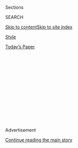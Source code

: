 <div id="app">

<div>

<div>

<div>

<div class="NYTAppHideMasthead css-1q2w90k e1suatyy0">

<div class="section css-ui9rw0 e1suatyy2">

<div class="css-eph4ug er09x8g0">

<div class="css-6n7j50">

</div>

<span class="css-1dv1kvn">Sections</span>

<div class="css-10488qs">

<span class="css-1dv1kvn">SEARCH</span>

</div>

[Skip to content](#site-content)[Skip to site index](#site-index)

</div>

<div id="masthead-section-label" class="css-1wr3we4 eaxe0e00">

[Style](https://www.nytimes.com/section/style)

</div>

<div class="css-10698na e1huz5gh0">

</div>

</div>

<div id="masthead-bar-one" class="section hasLinks css-15hmgas e1csuq9d3">

<div class="css-uqyvli e1csuq9d0">

</div>

<div class="css-1uqjmks e1csuq9d1">

</div>

<div class="css-9e9ivx">

[](https://myaccount.nytimes.com/auth/login?response_type=cookie&client_id=vi)

</div>

<div class="css-1bvtpon e1csuq9d2">

[Today’s Paper](https://www.nytimes.com/section/todayspaper)

</div>

</div>

</div>

</div>

<div data-aria-hidden="false">

<div id="site-content" role="main">

<div>

<div class="css-1aor85t" style="opacity:0.000000001;z-index:-1;visibility:hidden">

<div class="css-1hqnpie">

<div class="css-epjblv">

<span class="css-17xtcya">[Style](/section/style)</span><span class="css-x15j1o">|</span><span class="css-fwqvlz">A
Student Who Makes African Emojis</span>

</div>

<div class="css-k008qs">

<div class="css-1iwv8en">

<span class="css-18z7m18"></span>

<div>

</div>

</div>

<span class="css-1n6z4y">https://nyti.ms/35fcdqS</span>

<div class="css-1705lsu">

<div class="css-4xjgmj">

<div class="css-4skfbu" role="toolbar" data-aria-label="Social Media Share buttons, Save button, and Comments Panel with current comment count" data-testid="share-tools">

  - 
  - 
  - 
  - 
    
    <div class="css-6n7j50">
    
    </div>

  - 

</div>

</div>

</div>

</div>

</div>

</div>

<div id="NYT_TOP_BANNER_REGION" class="css-13pd83m">

</div>

<div id="top-wrapper" class="css-1sy8kpn">

<div id="top-slug" class="css-l9onyx">

Advertisement

</div>

[Continue reading the main story](#after-top)

<div class="ad top-wrapper" style="text-align:center;height:100%;display:block;min-height:250px">

<div id="top" class="place-ad" data-position="top" data-size-key="top">

</div>

</div>

<div id="after-top">

</div>

</div>

<div>

<div id="sponsor-wrapper" class="css-1hyfx7x">

<div id="sponsor-slug" class="css-19vbshk">

Supported by

</div>

[Continue reading the main story](#after-sponsor)

<div id="sponsor" class="ad sponsor-wrapper" style="text-align:center;height:100%;display:block">

</div>

<div id="after-sponsor">

</div>

</div>

<div class="css-186x18t">

</div>

<div class="css-1vkm6nb ehdk2mb0">

# A Student Who Makes African Emojis

</div>

O’Plérou Grebet, an artist from the Ivory Coast, learned to make emojis
from (where else?) YouTube.

<div class="css-79elbk" data-testid="photoviewer-wrapper">

<div class="css-z3e15g" data-testid="photoviewer-wrapper-hidden">

</div>

<div class="css-1a48zt4 ehw59r15" data-testid="photoviewer-children">

![<span class="css-16f3y1r e13ogyst0" data-aria-hidden="true">O’Plerou
Grebet, in Abidjan, Ivory
Coast.</span><span class="css-cnj6d5 e1z0qqy90" itemprop="copyrightHolder"><span class="css-1ly73wi e1tej78p0">Credit...</span><span><span>Luc
Gnago/Reuters</span></span></span>](https://static01.nyt.com/images/2019/12/12/fashion/11upnext1/merlin_165312447_756ca93e-c726-404c-b327-fd3a0ba958d1-articleLarge.jpg?quality=75&auto=webp&disable=upscale)

</div>

</div>

<div class="css-18e8msd">

<div class="css-vp77d3 epjyd6m0">

<div class="css-hus3qt ey68jwv0" data-aria-hidden="true">

[![Alex
Hawgood](https://static01.nyt.com/images/2019/02/20/multimedia/author-alex-hawgood/author-alex-hawgood-thumbLarge.png
"Alex Hawgood")](https://www.nytimes.com/by/alex-hawgood)

</div>

<div class="css-1baulvz">

By [<span class="css-1baulvz last-byline" itemprop="name">Alex
Hawgood</span>](https://www.nytimes.com/by/alex-hawgood)

</div>

</div>

  - 
    
    <div class="css-ld3wwf e16638kd2">
    
    Dec. 11, 2019
    
    </div>

  - 
    
    <div class="css-4xjgmj">
    
    <div class="css-d8bdto" role="toolbar" data-aria-label="Social Media Share buttons, Save button, and Comments Panel with current comment count" data-testid="share-tools">
    
      - 
      - 
      - 
      - 
        
        <div class="css-6n7j50">
        
        </div>
    
      - 
    
    </div>
    
    </div>

</div>

</div>

<div class="section meteredContent css-1r7ky0e" name="articleBody" itemprop="articleBody">

<div class="css-1fanzo5 StoryBodyCompanionColumn">

<div class="css-53u6y8">

**Name:** O’Plérou Grebet

**Age:** 22

**Hometown:** Abidjan, Ivory Coast

**Now lives:** With his family in a single-story house in Abidjan.

</div>

</div>

<div class="css-yp7nq2 eyr2lxc0">

> 

</div>

<div class="css-1fanzo5 StoryBodyCompanionColumn">

<div class="css-53u6y8">

**Claim to fame:** Using text messages as his medium, Mr. Grebet is an
Ivorian digital artist who has created more than 365 [free
emojis](https://www.instagram.com/creativorian/) that portray
contemporary African life, including a [zebra-striped plastic teakettle
sold in Senegalese markets](https://www.instagram.com/p/BfbuSBlgqlO/),
[hair braids](https://www.instagram.com/p/BgE6VRoBi9O/) and a
[shekere](https://www.pinterest.com/pin/425449496045347582/), a West
African percussion instrument made with a dried gourd. The emojis, which
he calls
[Zouzoukwa](https://apps.apple.com/fr/app/zouzoukwa/id1453717366) (which
translates roughly as “image” in the regional Bété language), have been
downloaded on more than 120,000 Android phones and iPhones since their
release last year.

</div>

</div>

<div class="css-1fanzo5 StoryBodyCompanionColumn">

<div class="css-53u6y8">

**Big break:** As an arts student at the [Institute of Sciences and
Communication Techniques](http://istc-gouv-ci.net) in Abidjan, he
noticed that he and his peers were consuming mostly Western images. A
YouTube tutorial on [how to create an
emoji](https://www.youtube.com/watch?v=D5ovtITGrSw) on Photoshop
inspired him to translate those techniques for everyday African culture.
His first emoji depicted
[foutou](https://www.instagram.com/creativorian/p/Bdaxpv7gc8M/), a
staple [Ivorian dish](https://www.youtube.com/watch?v=n-7U7ZK1h3M) often
made of mashed plantains and ground cassava flour. It clearly struck a
chord; the app was [downloaded 10,000
times](https://www.instagram.com/p/BsMQhzmHjIu/?igshid=182u8hb857e9) in
the first three days.

</div>

</div>

<div class="css-1h0maa8 e73j0it0">

<div class="css-1xdhyk6 erfvjey0">

<span class="css-1ly73wi e1tej78p0">Image</span>

<div class="css-zjzyr8">

<div data-testid="lazyimage-container" style="height:386.02222222222224px">

</div>

</div>

</div>

<span class="css-16f3y1r e13ogyst0" data-aria-hidden="true">A shekere, a
West African percussion instrument made with a dried
gourd.</span><span class="css-cnj6d5 e1z0qqy90" itemprop="copyrightHolder"><span class="css-1ly73wi e1tej78p0">Credit...</span><span>O’Plérou
Grebet</span></span>

<div class="css-1xdhyk6 erfvjey0">

<span class="css-1ly73wi e1tej78p0">Image</span>

<div class="css-zjzyr8">

<div data-testid="lazyimage-container" style="height:371.2px">

</div>

</div>

</div>

<span class="css-16f3y1r e13ogyst0" data-aria-hidden="true">Foulard
gele, a head
scarf.</span><span class="css-cnj6d5 e1z0qqy90" itemprop="copyrightHolder"><span class="css-1ly73wi e1tej78p0">Credit...</span><span>O’Plérou
Grebet</span></span>

</div>

<div class="css-1fanzo5 StoryBodyCompanionColumn">

<div class="css-53u6y8">

**Latest project:** The African Talents Awards, which recognize young
Africans in creative fields, recently named Zouzoukwa the [best app
of](http://africantalentsawards.com/?page_id=2560) 2019. Mr. Grebet also
uploaded new emojis based on
[Paquinou](https://www.instagram.com/p/BwgshCsHnjW/), an Easter festival
celebrated in the Ivory Coast. “People reach out to tell me what they
think I should design, or what they think is missing,” he said. “Those
interactions are some of the aspects I like best about what I do.”

**Next thing:** After mastering two-dimensional avatars, he wants to
start “sharing African culture” using augmented reality. He also hopes
to start an e-commerce site, he said, “so people could buy clothes,
phone cases and other objects made from my work.”

<div class="css-79elbk" data-testid="photoviewer-wrapper">

<div class="css-z3e15g" data-testid="photoviewer-wrapper-hidden">

</div>

<div class="css-1a48zt4 ehw59r15" data-testid="photoviewer-children">

<div class="css-zgakxe erfvjey0">

<span class="css-1ly73wi e1tej78p0">Image</span>

<div class="css-zjzyr8">

<div data-testid="lazyimage-container" style="height:718.7112763320941px">

</div>

</div>

</div>

<span class="css-16f3y1r e13ogyst0" data-aria-hidden="true">Zouglou, an
Ivorian dance style of
music</span><span class="css-cnj6d5 e1z0qqy90" itemprop="copyrightHolder"><span class="css-1ly73wi e1tej78p0">Credit...</span><span>O’Plérou
Grebet</span></span>

</div>

</div>

**Truth in Pixels:** His oeuvre may be cartoonish, but he aims for
verisimilitude. “I have to travel and discover other African countries,”
he said. “I have to immerse myself in their cultures in order to create
emojis that truly represent them, instead of looking for pictures on the
internet about meals I never tasted or places I never went to.”

</div>

</div>

</div>

<div>

</div>

<div>

</div>

<div>

</div>

<div>

<div id="bottom-wrapper" class="css-1ede5it">

<div id="bottom-slug" class="css-l9onyx">

Advertisement

</div>

[Continue reading the main story](#after-bottom)

<div id="bottom" class="ad bottom-wrapper" style="text-align:center;height:100%;display:block;min-height:90px">

</div>

<div id="after-bottom">

</div>

</div>

</div>

</div>

</div>

## Site Index

<div>

</div>

## Site Information Navigation

  - [© <span>2020</span> <span>The New York Times
    Company</span>](https://help.nytimes.com/hc/en-us/articles/115014792127-Copyright-notice)

<!-- end list -->

  - [NYTCo](https://www.nytco.com/)
  - [Contact
    Us](https://help.nytimes.com/hc/en-us/articles/115015385887-Contact-Us)
  - [Work with us](https://www.nytco.com/careers/)
  - [Advertise](https://nytmediakit.com/)
  - [T Brand Studio](http://www.tbrandstudio.com/)
  - [Your Ad
    Choices](https://www.nytimes.com/privacy/cookie-policy#how-do-i-manage-trackers)
  - [Privacy](https://www.nytimes.com/privacy)
  - [Terms of
    Service](https://help.nytimes.com/hc/en-us/articles/115014893428-Terms-of-service)
  - [Terms of
    Sale](https://help.nytimes.com/hc/en-us/articles/115014893968-Terms-of-sale)
  - [Site Map](https://spiderbites.nytimes.com)
  - [Help](https://help.nytimes.com/hc/en-us)
  - [Subscriptions](https://www.nytimes.com/subscription?campaignId=37WXW)

</div>

</div>

</div>

</div>
